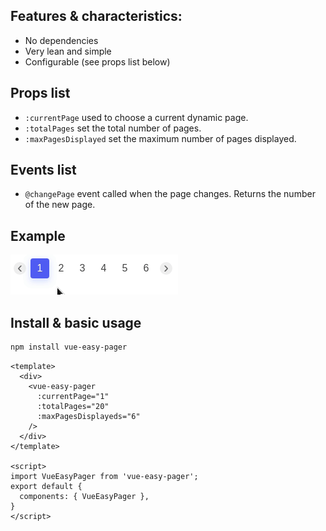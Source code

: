 ## Features & characteristics:
* No dependencies
* Very lean and simple
* Configurable (see props list below)

## Props list
* `:currentPage` used to choose a current dynamic page.
* `:totalPages` set the total number of pages.
* `:maxPagesDisplayed` set the maximum number of pages displayed.

## Events list
* `@changePage` event called when the page changes. Returns the number of the new page.

## Example
![](demo/demo-vue-easy-pager.gif)

## Install & basic usage

```bash
npm install vue-easy-pager
``` 

```vue
<template>
  <div>
    <vue-easy-pager
      :currentPage="1"
      :totalPages="20"
      :maxPagesDisplayeds="6"
    />
  </div>
</template>

<script>
import VueEasyPager from 'vue-easy-pager';
export default {
  components: { VueEasyPager },
}
</script>

```